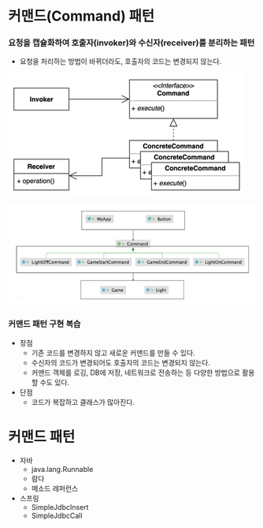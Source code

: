 # 커맨드(Command) 패턴
### 요청을 캡슐화하여 호출자(invoker)와 수신자(receiver)를 분리하는 패턴

- 요청을 처리하는 방법이 바뀌더라도, 호출자의 코드는 변경되지 않는다.

![img.png](command1.png)

![img.png](command2.png)

### 커맨드 패턴 구현 복습
- 장점
  - 기존 코드를 변경하지 않고 새로운 커맨드를 만들 수 있다.
  - 수신자의 코드가 변경되어도 호출자의 코드는 변경되지 않는다.
  - 커맨드 객체를 로깅, DB에 저장, 네트워크로 전송하는 등 다양한 방법으로 활용할 수도 있다.
- 단점
  - 코드가 복잡하고 클래스가 많아진다.

# 커맨드 패턴
- 자바
  - java.lang.Runnable
  - 람다
  - 메소드 레퍼런스
- 스프링
  - SimpleJdbcInsert
  - SimpleJdbcCall